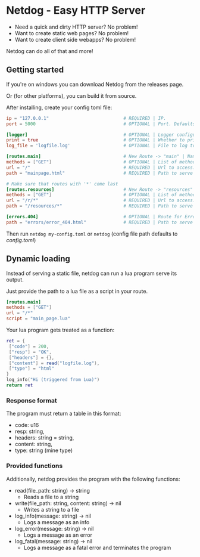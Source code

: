 # Netdog - Easy HTTP Server
- Need a quick and dirty HTTP server? No problem!
- Want to create static web pages? No problem!
- Want to create client side webapps? No problem!

Netdog can do all of that and more!

## Getting started
If you're on windows you can download Netdog from the releases page.

Or (for other platforms), you can build it from source.

After installing, create your config toml file:

```toml
ip = "127.0.0.1"                            # REQUIRED | IP.
port = 5000                                 # OPTIONAL | Port. Defaults to 8080.

[logger]                                    # OPTIONAL | Logger configuration.
print = true                                # OPTIONAL | Whether to print or not. Defaults to true.
log_file = 'logfile.log'                    # OPTIONAL | File to log to. If not specified, netdog will not log to a file.

[routes.main]                               # New Route -> "main" | Name must be unique, but is not important.
methods = ["GET"]                           # OPTIONAL | List of methods (GET, POST).
url = "/"                                   # REQUIRED | Url to access.
path = "mainpage.html"                      # REQUIRED | Path to serve from.

# Make sure that routes with '*' come last
[routes.resources]                          # New Route -> "resources" | Name must be unique, but is not important.
methods = ["GET"]                           # OPTIONAL | List of methods (GET, POST).
url = "/r/*"                                # REQUIRED | Url to access. '*' means anything can come after that.
path = "/resources/*"                       # REQUIRED | Path to serve from. '*' means that the '*' part of the url gets inserted here.

[errors.404]                                # OPTIONAL | Route for Error 404's.
path = "errors/error_404.html"              # REQUIRED | Path to serve from.
```

Then run `netdog my-config.toml` or `netdog` (config file path defaults to *config.toml*)

## Dynamic loading
Instead of serving a static file, netdog can run a lua program serve its output.

Just provide the path to a lua file as a script in your route.
```toml
[routes.main]
methods = ["GET"]
url = "/*"
script = "main_page.lua"
```
Your lua program gets treated as a function:
```lua
ret = {
 ["code"] = 200,
 ["resp"] = "OK",
 ["headers"] = {},
 ["content"] = read("logfile.log"),
 ["type"] = "html"
}
log_info("Hi (triggered from Lua)")
return ret
```
### Response format
The program must return a table in this format:
- code: u16
- resp: string,
- headers: string = string,
- content: string,
- type: string (mine type)
### Provided functions
Additionally, netdog provides the program with the following functions:
- read(file_path: string) -> string
  - Reads a file to a string
- write(file_path: string, content: string) -> nil
  - Writes a string to a file
- log_info(message: string) -> nil
  - Logs a message as an info
- log_error(message: string) -> nil
  - Logs a message as an error
- log_fatal(message: string) -> nil
  - Logs a message as a fatal error and terminates the program